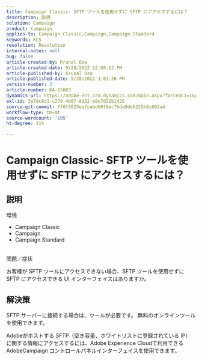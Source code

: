 ```yaml
---
title: Campaign Classic- SFTP ツールを使用せずに SFTP にアクセスするには？
description: 説明
solution: Campaign
product: Campaign
applies-to: Campaign Classic,Campaign,Campaign Standard
keywords: KCS
resolution: Resolution
internal-notes: null
bug: false
article-created-by: Krunal Oza
article-created-date: 9/28/2022 12:50:12 PM
article-published-by: Krunal Oza
article-published-date: 9/28/2022 1:01:26 PM
version-number: 3
article-number: KA-15083
dynamics-url: https://adobe-ent.crm.dynamics.com/main.aspx?forceUCI=1&pagetype=entityrecord&etn=knowledgearticle&id=8537a612-2c3f-ed11-9db1-000d3a5c1bcc
exl-id: 3e7dc8d1-c278-4b67-8d32-e8e7d22b1429
source-git-commit: 7f0f5035ea7cebd60f6ec7bda9de6225b6c602a4
workflow-type: tm+mt
source-wordcount: '105'
ht-degree: 11%

---
```


# Campaign Classic- SFTP ツールを使用せずに SFTP にアクセスするには？

## 説明

環境

- Campaign Classic
- Campaign
- Campaign Standard

<br>問題／症状<br>

お客様が SFTP ツールにアクセスできない場合、SFTP ツールを使用せずに SFTP にアクセスできる UI インターフェイスはありますか。

## 解決策

SFTP サーバーに接続する場合は、ツールが必要です。 無料のオンラインツールを使用できます。

Adobeがホストする SFTP（空き容量、ホワイトリストに登録されている IP）に関する情報にアクセスするには、Adobe Experience Cloudで利用できるAdobeCampaign コントロールパネルインターフェイスを使用できます。

